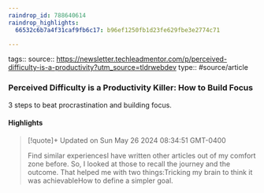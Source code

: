 ```yaml
---
raindrop_id: 788640614
raindrop_highlights:
  66532c6b7a4f31caf9fb6c17: b96ef1250fb1d23fe629fbe3e2774c71

---
```


tags::
source:: https://newsletter.techleadmentor.com/p/perceived-difficulty-is-a-productivity?utm_source=tldrwebdev
type:: #source/article

### Perceived Difficulty is a Productivity Killer: How to Build Focus

3 steps to beat procrastination and building focus.

#### Highlights

> [!quote]+ Updated on Sun May 26 2024 08:34:51 GMT-0400
>
> Find similar experiencesI have written other articles out of my comfort zone before. So, I looked at those to recall the journey and the outcome. That helped me with two things:Tricking my brain to think it was achievableHow to define a simpler goal.
